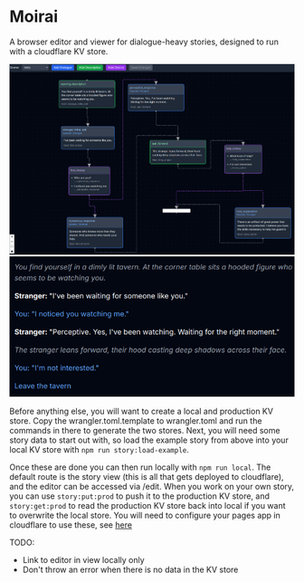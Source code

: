 # Moirai

A browser editor and viewer for dialogue-heavy stories, designed to run with a cloudflare KV store.

![Editor](/example/example-edit.png?raw=true "Editor")
![Viewer](/example/example-view.png?raw=true "Viewer")

Before anything else, you will want to create a local and production KV store. Copy the wrangler.toml.template to
wrangler.toml and run the commands in there to generate the two stores. Next, you will need some story data to start
out with, so load the example story from above into your local KV store with `npm run story:load-example`.

Once these are done you can then run locally with `npm run local`. The default route is the story view (this is all 
that gets deployed to cloudflare), and the editor can be accessed via /edit. When you work on your own story, you can 
use `story:put:prod` to push it to the production KV store, and `story:get:prod` to read the production KV store back
into local if you want to overwrite the local store. You will need to configure your pages app in cloudflare to use 
these, see [here](https://developers.cloudflare.com/pages/framework-guides/deploy-a-remix-site/)

TODO:

 - Link to editor in view locally only
 - Don't throw an error when there is no data in the KV store

